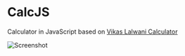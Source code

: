 # CalcJS
Calculator in JavaScript based on [Vikas Lalwani Calculator](https://codepen.io/lalwanivikas/details/eZxjqo)

![Screenshot](https://i.imgur.com/tPK8NoT.png)
